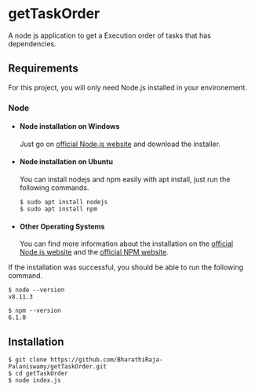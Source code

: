 # getTaskOrder
A node js application to get a Execution order of tasks that has dependencies.

## Requirements

For this project, you will only need Node.js installed in your environement.

### Node
- #### Node installation on Windows

  Just go on [official Node.js website](https://nodejs.org/) and download the installer.

- #### Node installation on Ubuntu

  You can install nodejs and npm easily with apt install, just run the following commands.

      $ sudo apt install nodejs
      $ sudo apt install npm

- #### Other Operating Systems
  You can find more information about the installation on the [official Node.js website](https://nodejs.org/) and the [official NPM website](https://npmjs.org/).

If the installation was successful, you should be able to run the following command.

    $ node --version
    v8.11.3

    $ npm --version
    6.1.0

## Installation 

    $ git clone https://github.com/BharathiRaja-Palaniswamy/getTaskOrder.git
    $ cd getTaskOrder
    $ node index.js
